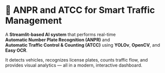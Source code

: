 # 🚗 ANPR and ATCC for Smart Traffic Management

A **Streamlit-based AI system** that performs real-time  
**Automatic Number Plate Recognition (ANPR)** and  
**Automatic Traffic Control & Counting (ATCC)** using **YOLOv**, **OpenCV**, and **Easy OCR**.  

It detects vehicles, recognizes license plates, counts traffic flow, and provides visual analytics — all in a modern, interactive dashboard.
